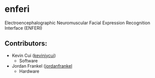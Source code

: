 # enferi
Electroencephalographic Neuromuscular Facial Expression Recognition Interface (ENFERI)

## Contributors:
* Kevin Cui ([kevinjycui](https://github.com/kevinjycui))
   * Software
* Jordan Frankel ([jordanfrankel](https://github.com/jordanfrankel)
   * Hardware
